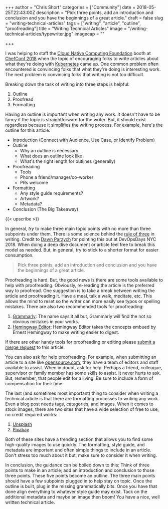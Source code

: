 +++
author = "Chris Short"
categories = ["Community"]
date = 2018-05-25T22:43:00Z
description = "Pick three points, add an introduction and conclusion and you have the beginnings of a great article."
draft = false
slug = "writing-technical-articles"
tags = ["writing", "article", "outline", "proofreading"]
title = "Writing Technical Articles"
image = "/writing-technical-articles/typewriter.jpg"
imagecap = ""

+++

I was helping to staff the [Cloud Native Computing Foundation](https://cncf.io) booth at [ChefConf 2018](https://chefconf.chef.io/) when the topic of encouraging folks to write articles about what they're doing with [Kubernetes](/tags/kubernetes/) came up. One common problem often encountered is convincing folks that what they're doing is interesting work. The next problem is convincing folks that writing is not too difficult.

<script async src="//pagead2.googlesyndication.com/pagead/js/adsbygoogle.js"></script>
<ins class="adsbygoogle"
     style="display:block; text-align:center;"
     data-ad-layout="in-article"
     data-ad-format="fluid"
     data-ad-client="ca-pub-8972983586873269"
     data-ad-slot="4663018952"></ins>
<script>
     (adsbygoogle = window.adsbygoogle || []).push({});
</script>

Breaking down the task of writing into three steps is helpful:

1. Outline
2. Proofread
3. Formatting

Having an outline is important when writing any work. It doesn't have to be fancy if the topic is straightforward for the writer. But, it should exist regardless because it simplifies the writing process. For example, here's the outline for this article:

* Introduction (Connect with Audience, Use Case, or Identify Problem)
* Outline
    * Why an outline is necessary
    * What does an outline look like
    * What's the right length for outlines (generally)
* Proofreading
    * Tools
    * Phone a friend/manager/co-worker
    * PRs welcome
* Formatting
    * Any style guide requirements?
    * Artwork?
    * Metadata?
* Conclusion (The Big Takeaway)

{{< upscribe >}}

In general, *try* to make three main topic points with no more than three subpoints under them. There is some science behind the [rule of three](https://en.wikipedia.org/wiki/Rule_of_three_(writing)) in writing. Credit to [Dawn Parzych](https://youtu.be/Mg9kexS6B30) for pointing this out at DevOpsDays NYC 2018. When doing a deep dive document or article feel free to break this model as needed. But, in general, try to stick to a shorter format for easier consumption.

> Pick three points, add an introduction and conclusion and you have the beginnings of a great article.

Proofreading is hard. But, the good news is there are some tools available to help with proofreading. Obviously, re-reading the article is the preferred way to proofread. One suggestion is to take a break between writing the article and proofreading it. Have a meal, talk a walk, meditate, etc. This allows the mind to reset so the writer can more easily see typos or spelling mistakes. There are also two recommended tools for proofreading:

1. [Grammarly](https://www.grammarly.com/): The name says it all but, Grammarly will find the not so obvious mistakes in your works.
2. [Hemingway Editor](http://www.hemingwayapp.com/): Hemingway Editor takes the concepts embued by Ernest Hemingway to make writing easier to digest.

If there are other handy tools for proofreading or editing please [submit a merge request](https://gitlab.com/chrisshort/chrisshort.net/tree/master/content/post/writing-technical-articles) to this article.

<script async src="//pagead2.googlesyndication.com/pagead/js/adsbygoogle.js"></script>
<ins class="adsbygoogle"
     style="display:block; text-align:center;"
     data-ad-layout="in-article"
     data-ad-format="fluid"
     data-ad-client="ca-pub-8972983586873269"
     data-ad-slot="4663018952"></ins>
<script>
     (adsbygoogle = window.adsbygoogle || []).push({});
</script>

You can also ask for help proofreading. For example, when submitting an article to a site like [opensource.com](https://opensource.com/how-submit-article), they have a team of editors and staff available to assist. When in doubt, ask for help. Perhaps a friend, colleague, supervisor or family member has some skills to assist. It never hurts to ask. But, remember, that people edit for a living. Be sure to include a form of compensation for their time.

The last (and sometimes most important) thing to consider when writing a technical article is that there are formatting processes to writing any work. Even a blog post needs tags, categories, and images. When it comes to stock images, there are two sites that have a wide selection of free to use, no credit required works:

1. [Unsplash](https://unsplash.com/)
2. [Pixabay](https://pixabay.com/)

Both of these sites have a trending section that allows you to find some high-quality images to use quickly. The formatting, style guide, and metadata are important and often simple things to include in an article. Don't stress too much about it but, make sure to consider it when writing.

<script async src="//pagead2.googlesyndication.com/pagead/js/adsbygoogle.js"></script>
<ins class="adsbygoogle"
     style="display:block; text-align:center;"
     data-ad-layout="in-article"
     data-ad-format="fluid"
     data-ad-client="ca-pub-8972983586873269"
     data-ad-slot="4663018952"></ins>
<script>
     (adsbygoogle = window.adsbygoogle || []).push({});
</script>

In conclusion, the guidance can be boiled down to this: Think of three points to make in an article; add an introduction and conclusion to those three points. These five points become an outline. The three main points should have a few subpoints plugged in to help stay on topic. Once the outline is built, plug in the missing grammatically bits. Once you have that done align everything to whatever style guide may exist. Tack on the additional metadata and maybe an image then boom! You have a nice, well written technical article.